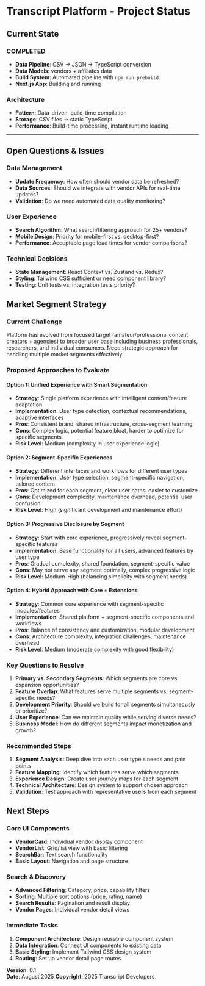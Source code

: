 # Transcript Platform - Project Status

## **Current State**

### **COMPLETED**
- **Data Pipeline**: CSV → JSON → TypeScript conversion
- **Data Models**: vendors + affiliates data
- **Build System**: Automated pipeline with `npm run prebuild`
- **Next.js App**: Building and running


### **Architecture**
- **Pattern**: Data-driven, build-time compilation
- **Storage**: CSV files → static TypeScript
- **Performance**: Build-time processing, instant runtime loading

---

## **Open Questions & Issues**

### **Data Management**
- **Update Frequency**: How often should vendor data be refreshed?
- **Data Sources**: Should we integrate with vendor APIs for real-time updates?
- **Validation**: Do we need automated data quality monitoring?

### **User Experience**
- **Search Algorithm**: What search/filtering approach for 25+ vendors?
- **Mobile Design**: Priority for mobile-first vs. desktop-first?
- **Performance**: Acceptable page load times for vendor comparisons?

### **Technical Decisions**
- **State Management**: React Context vs. Zustand vs. Redux?
- **Styling**: Tailwind CSS sufficient or need component library?
- **Testing**: Unit tests vs. integration tests priority?

## **Market Segment Strategy**

### **Current Challenge**
Platform has evolved from focused target (amateur/professional content creators + agencies) to broader user base including business professionals, researchers, and individual consumers. Need strategic approach for handling multiple market segments effectively.

### **Proposed Approaches to Evaluate**

#### **Option 1: Unified Experience with Smart Segmentation**
- **Strategy**: Single platform experience with intelligent content/feature adaptation
- **Implementation**: User type detection, contextual recommendations, adaptive interfaces
- **Pros**: Consistent brand, shared infrastructure, cross-segment learning
- **Cons**: Complex logic, potential feature bloat, harder to optimize for specific segments
- **Risk Level**: Medium (complexity in user experience logic)

#### **Option 2: Segment-Specific Experiences**
- **Strategy**: Different interfaces and workflows for different user types
- **Implementation**: User type selection, segment-specific navigation, tailored content
- **Pros**: Optimized for each segment, clear user paths, easier to customize
- **Cons**: Development complexity, maintenance overhead, potential user confusion
- **Risk Level**: High (significant development and maintenance effort)

#### **Option 3: Progressive Disclosure by Segment**
- **Strategy**: Start with core experience, progressively reveal segment-specific features
- **Implementation**: Base functionality for all users, advanced features by user type
- **Pros**: Gradual complexity, shared foundation, segment-specific value
- **Cons**: May not serve any segment optimally, complex progressive logic
- **Risk Level**: Medium-High (balancing simplicity with segment needs)

#### **Option 4: Hybrid Approach with Core + Extensions**
- **Strategy**: Common core experience with segment-specific modules/features
- **Implementation**: Shared platform + segment-specific components and workflows
- **Pros**: Balance of consistency and customization, modular development
- **Cons**: Architecture complexity, integration challenges, maintenance overhead
- **Risk Level**: Medium (moderate complexity with good flexibility)

### **Key Questions to Resolve**
1. **Primary vs. Secondary Segments**: Which segments are core vs. expansion opportunities?
2. **Feature Overlap**: What features serve multiple segments vs. segment-specific needs?
3. **Development Priority**: Should we build for all segments simultaneously or prioritize?
4. **User Experience**: Can we maintain quality while serving diverse needs?
5. **Business Model**: How do different segments impact monetization and growth?

### **Recommended Steps**
1. **Segment Analysis**: Deep dive into each user type's needs and pain points
2. **Feature Mapping**: Identify which features serve which segments
3. **Experience Design**: Create user journey maps for each segment
4. **Technical Architecture**: Design system to support chosen approach
5. **Validation**: Test approach with representative users from each segment


## **Next Steps**

### **Core UI Components**
- **VendorCard**: Individual vendor display component
- **VendorList**: Grid/list view with basic filtering
- **SearchBar**: Text search functionality
- **Basic Layout**: Navigation and page structure

### **Search & Discovery**
- **Advanced Filtering**: Category, price, capability filters
- **Sorting**: Multiple sort options (price, rating, name)
- **Search Results**: Pagination and result display
- **Vendor Pages**: Individual vendor detail views

### **Immediate Tasks**
1. **Component Architecture**: Design reusable component system
2. **Data Integration**: Connect UI components to existing data
3. **Basic Styling**: Implement Tailwind CSS design system
4. **Routing**: Set up vendor detail page routes


**Version**: 0.1  
**Date**: August 2025
**Copyright**: 2025 Transcript Developers
